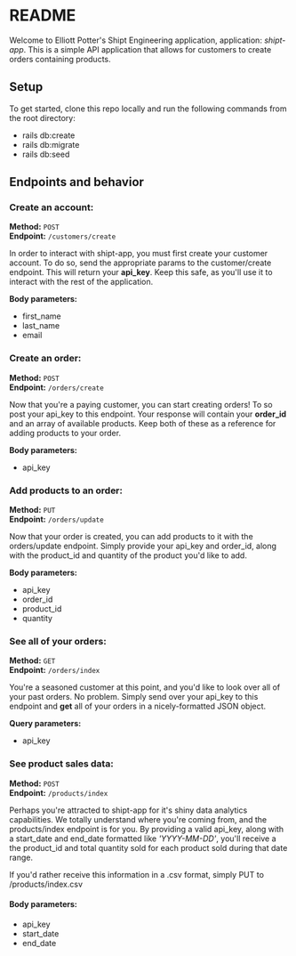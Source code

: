 # README

Welcome to Elliott Potter's Shipt Engineering application, application: *shipt-app*. This is a simple API application that allows for customers to create orders containing products.

## Setup
To get started, clone this repo locally and run the following commands from the root directory:
* rails db:create
* rails db:migrate
* rails db:seed

## Endpoints and behavior
### Create an account:
**Method:** `POST`  
**Endpoint:** `/customers/create`

In order to interact with shipt-app, you must first create your customer account. To do so, send the appropriate params to the customer/create endpoint. This will return your **api_key**. Keep this safe, as you'll use it to interact with the rest of the application.

**Body parameters:**
* first_name
* last_name
* email


### Create an order:
**Method:** `POST`  
**Endpoint:** `/orders/create`

Now that you're a paying customer, you can start creating orders! To so post your api_key to this endpoint. Your response will contain your **order_id** and an array of available products. Keep both of these as a reference for adding products to your order.

**Body parameters:**
* api_key


### Add products to an order:
**Method:** `PUT`  
**Endpoint:** `/orders/update`

Now that your order is created, you can add products to it with the orders/update endpoint. Simply provide your api_key and order_id, along with the product_id and quantity of the product you'd like to add.

**Body parameters:**
* api_key
* order_id
* product_id
* quantity


### See all of your orders:
**Method:** `GET`  
**Endpoint:** `/orders/index`

You're a seasoned customer at this point, and you'd like to look over all of your past orders. No problem. Simply send over your api_key to this endpoint and **get** all of your orders in a nicely-formatted JSON object.

**Query parameters:**
* api_key


### See product sales data:
**Method:** `POST`  
**Endpoint:** `/products/index`

Perhaps you're attracted to shipt-app for it's shiny data analytics capabilities. We totally understand where you're coming from, and the products/index endpoint is for you. By providing a valid api_key, along with a start_date and end_date formatted like *'YYYY-MM-DD'*, you'll receive a the product_id and total quantity sold for each product sold during that date range.

If you'd rather receive this information in a .csv format, simply PUT to /products/index.csv

#### Body parameters:
* api_key
* start_date
* end_date

